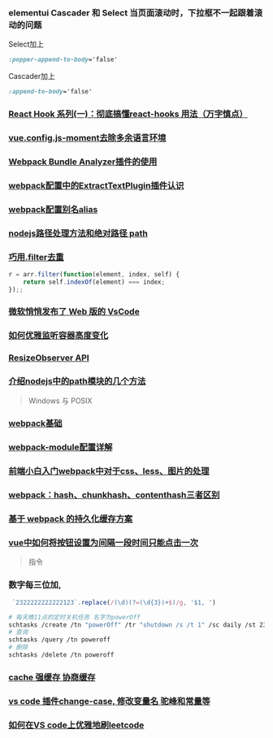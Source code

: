 ### elementui Cascader 和 Select 当页面滚动时，下拉框不一起跟着滚动的问题

Select加上

```css
:popper-append-to-body='false'
```

Cascader加上

```css
:append-to-body='false'
```

### [React Hook 系列(一)：彻底搞懂react-hooks 用法（万字慎点）](https://segmentfault.com/a/1190000021261588)

### [vue.config.js-moment去除多余语言环境](https://www.jianshu.com/p/df9c145d4d71)

### [Webpack Bundle Analyzer插件的使用](https://segmentfault.com/a/1190000017716736)

### [webpack配置中的ExtractTextPlugin插件认识](https://www.jianshu.com/p/ed3c98ba5474)

### [webpack配置别名alias](https://www.cnblogs.com/Jimc/p/10282969.html)

### [nodejs路径处理方法和绝对路径 path](https://www.cnblogs.com/mengff/p/9753867.html)

### [巧用.filter去重](https://blog.csdn.net/weixin_44198018/article/details/87856385)

```js
r = arr.filter(function(element, index, self) {
    return self.indexOf(element) === index;
});;
```

### [微软悄悄发布了 Web 版的 VsCode](https://baijiahao.baidu.com/s?id=1710385227950028059&wfr=spider&for=pc)

### [如何优雅监听容器高度变化](https://segmentfault.com/a/1190000019877595?utm_source=tag-newest)

### [ResizeObserver API](https://zhuanlan.zhihu.com/p/41418813)

### [介绍nodejs中的path模块的几个方法](https://www.cnblogs.com/wulinzi/p/8034047.html)

> Windows 与 POSIX

### [webpack基础](https://www.jianshu.com/p/13bdbefd6189)

### [webpack-module配置详解](https://blog.csdn.net/qq_44708990/article/details/116758235)

### [前端小白入门webpack中对于css、less、图片的处理](https://blog.csdn.net/weixin_43916611/article/details/111708384)

### [webpack：hash、chunkhash、contenthash三者区别](https://www.cnblogs.com/gaoht/p/14005850.html)

### [基于 webpack 的持久化缓存方案](https://github.com/pigcan/blog/issues/9)

### [vue中如何将按钮设置为间隔一段时间只能点击一次](https://my.oschina.net/iioschina/blog/4669555)

> 指令

### 数字每三位加,

```js
 `2322222222222123`.replace(/(\d)(?=(\d{3})+$)/g, '$1, ')
```

```bash
# 每天晚11点的定时关机任务 名字为powerOff
schtasks /create /tn "powerOff" /tr "shutdown /s /t 1" /sc daily /st 23:00
# 查询
schtasks /query /tn poweroff
# 删除
schtasks /delete /tn poweroff
```

### [cache 强缓存 协商缓存](https://blog.csdn.net/qianqianstd/article/details/75907082)

### [vs code 插件change-case, 修改变量名 驼峰和常量等](https://my.oschina.net/ahaoboy/blog/4715119)

### [如何在VS code上优雅地刷leetcode](https://blog.csdn.net/engineerxin/article/details/99875113)
